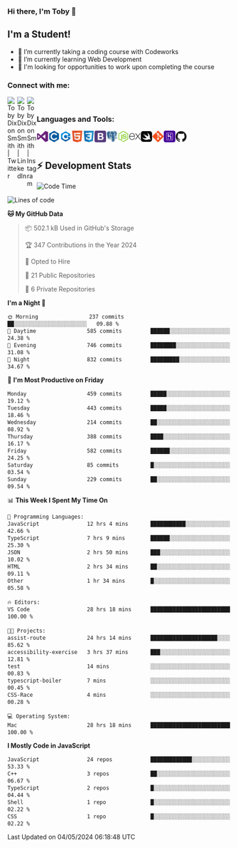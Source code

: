 ### Hi there, I'm Toby 👋

## I'm a Student!
- 🔭 I’m currently taking a coding course with Codeworks
- 🌱 I’m currently learning Web Development
- 💬 I'm looking for opportunities to work upon completing the course

### Connect with me:

[<img align="left" alt="Toby Dixon Smith | Twitter" width="22px" src="https://cdn.jsdelivr.net/npm/simple-icons@v3/icons/twitter.svg" />][twitter]
[<img align="left" alt="Toby Dixon Smith | LinkedIn" width="22px" src="https://cdn.jsdelivr.net/npm/simple-icons@v3/icons/linkedin.svg" />][linkedin]
[<img align="left" alt="Toby Dixon Smith | Instagram" width="22px" src="https://cdn.jsdelivr.net/npm/simple-icons@v3/icons/instagram.svg" />][instagram]

[twitter]: https://twitter.com/TobyDixonSmith1
[instagram]: https://www.instagram.com/toby_ds1/
[linkedin]: https://www.linkedin.com/in/toby-dixon-smith-4734331a3/

<br />

### Languages and Tools:

<img align="left" alt="Visual Studio Code" title="Visual Studio Code" width="26px" src="logos/visualstudio.png" />
<img align="left" alt="C" title="C" width="26px" src="logos/c.png" />
<img align="left" alt="C++" title="C++" width="26px" src="logos/c-plus.png" />
<img align="left" alt="HTML5" title="HTML 5" width="26px" src="logos/html.png" />
<img align="left" alt="CSS3" title="CSS 3" width="26px" src="logos/css3.png" />
<img align="left" alt="BootStrap" title="BootStrap" width="26px" src="logos/bootstrap.png" />
<img align="left" alt="PostgresSQL" title="PostgresSPQ" width="26px" src="logos/postgresql.png" />
<img align="left" alt="Node JS" title="Node JS" width="26px" src="logos/node-js.png" />
<img align="left" alt="Express" title="Express" width="26px" src="logos/express.png" />
<img align="left" alt="Swift" title="Swift" width="26px" src="logos/swift.png" />
<img align="left" alt="Git" title="Git" width="26px" src="logos/git.png" />
<img align="left" alt="Heroku" title="Heroku" width="26px" src="logos/heroku.png" />
<img align="left" alt="GitHub" title="GitHub" width="26px" src="logos/github.png" />
<br />
<br />

## :zap: Development Stats

<!--START_SECTION:waka-->
![Code Time](http://img.shields.io/badge/Code%20Time-521%20hrs%2015%20mins-blue)

![Lines of code](https://img.shields.io/badge/From%20Hello%20World%20I%27ve%20Written-2.0%20million%20lines%20of%20code-blue)

**🐱 My GitHub Data** 

> 📦 502.1 kB Used in GitHub's Storage 
 > 
> 🏆 347 Contributions in the Year 2024
 > 
> 💼 Opted to Hire
 > 
> 📜 21 Public Repositories 
 > 
> 🔑 6 Private Repositories 
 > 
**I'm a Night 🦉** 

```text
🌞 Morning                237 commits         ██░░░░░░░░░░░░░░░░░░░░░░░   09.88 % 
🌆 Daytime                585 commits         ██████░░░░░░░░░░░░░░░░░░░   24.38 % 
🌃 Evening                746 commits         ████████░░░░░░░░░░░░░░░░░   31.08 % 
🌙 Night                  832 commits         █████████░░░░░░░░░░░░░░░░   34.67 % 
```
📅 **I'm Most Productive on Friday** 

```text
Monday                   459 commits         █████░░░░░░░░░░░░░░░░░░░░   19.12 % 
Tuesday                  443 commits         █████░░░░░░░░░░░░░░░░░░░░   18.46 % 
Wednesday                214 commits         ██░░░░░░░░░░░░░░░░░░░░░░░   08.92 % 
Thursday                 388 commits         ████░░░░░░░░░░░░░░░░░░░░░   16.17 % 
Friday                   582 commits         ██████░░░░░░░░░░░░░░░░░░░   24.25 % 
Saturday                 85 commits          █░░░░░░░░░░░░░░░░░░░░░░░░   03.54 % 
Sunday                   229 commits         ██░░░░░░░░░░░░░░░░░░░░░░░   09.54 % 
```


📊 **This Week I Spent My Time On** 

```text
💬 Programming Languages: 
JavaScript               12 hrs 4 mins       ███████████░░░░░░░░░░░░░░   42.66 % 
TypeScript               7 hrs 9 mins        ██████░░░░░░░░░░░░░░░░░░░   25.30 % 
JSON                     2 hrs 50 mins       ███░░░░░░░░░░░░░░░░░░░░░░   10.02 % 
HTML                     2 hrs 34 mins       ██░░░░░░░░░░░░░░░░░░░░░░░   09.11 % 
Other                    1 hr 34 mins        █░░░░░░░░░░░░░░░░░░░░░░░░   05.58 % 

🔥 Editors: 
VS Code                  28 hrs 18 mins      █████████████████████████   100.00 % 

🐱‍💻 Projects: 
assist-route             24 hrs 14 mins      █████████████████████░░░░   85.62 % 
accessibility-exercise   3 hrs 37 mins       ███░░░░░░░░░░░░░░░░░░░░░░   12.81 % 
test                     14 mins             ░░░░░░░░░░░░░░░░░░░░░░░░░   00.83 % 
typescript-boiler        7 mins              ░░░░░░░░░░░░░░░░░░░░░░░░░   00.45 % 
CSS-Race                 4 mins              ░░░░░░░░░░░░░░░░░░░░░░░░░   00.28 % 

💻 Operating System: 
Mac                      28 hrs 18 mins      █████████████████████████   100.00 % 
```

**I Mostly Code in JavaScript** 

```text
JavaScript               24 repos            █████████████░░░░░░░░░░░░   53.33 % 
C++                      3 repos             ██░░░░░░░░░░░░░░░░░░░░░░░   06.67 % 
TypeScript               2 repos             █░░░░░░░░░░░░░░░░░░░░░░░░   04.44 % 
Shell                    1 repo              █░░░░░░░░░░░░░░░░░░░░░░░░   02.22 % 
CSS                      1 repo              █░░░░░░░░░░░░░░░░░░░░░░░░   02.22 % 
```




 Last Updated on 04/05/2024 06:18:48 UTC
<!--END_SECTION:waka-->
